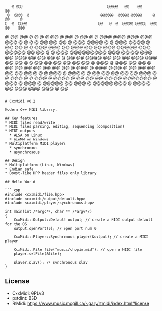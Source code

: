 
       @ @@@                                       @@@@@   @@    @@                @@
     @  @@@@  @                                 @@@@@@  @@@@@ @@@@@     @           @@     @
    @  @  @@@@                                 @@   @  @  @@@@@ @@@@@  @@@          @@    @@@
   @  @@   @@                                 @    @  @   @ @@  @ @@    @           @@     @
  @  @@@         @@@    @@@     @@@    @@@        @  @    @     @                   @@
 @@   @@        @ @@@  @@@@ @  @ @@@  @@@@ @     @@ @@    @     @     @@@       @@@ @@   @@@
 @@   @@           @@@ @@@@@      @@@ @@@@@      @@ @@    @     @      @@@     @@@@@@@@@  @@@
 @@   @@            @@@  @@        @@@  @@       @@ @@    @     @       @@    @@   @@@@    @@
 @@   @@             @@@            @@@          @@ @@    @     @       @@    @@    @@     @@
 @@   @@            @ @@@          @ @@@         @@ @@    @     @@      @@    @@    @@     @@
  @@  @@           @   @@@        @   @@@        @  @@    @     @@      @@    @@    @@     @@
   @@ @      @    @     @@@      @     @@@          @     @      @@     @@    @@    @@     @@
    @@@     @    @       @@@ @  @       @@@ @   @@@@      @      @@     @@    @@    @@     @@
     @@@@@@@    @         @@@  @         @@@   @  @@@@@           @@    @@@ @  @@@@@       @@@ @
       @@@                                    @     @@                   @@@    @@@         @@@
                                              @
                                               @@
```

# CxxMidi v0.2

Modern C++ MIDI library.

## Key features
* MIDI files read/write
* MIDI files parsing, editing, sequencing (composition)
* MIDI outputs
  * ALSA on Linux
  * WinMM on Windows
* Multiplatform MIDI players
  * synchronous
  * asynchronous

## Design
* Multiplatform (Linux, Windows)
* Endian safe
* Boost-like HPP header files only library

## Hello World

``` cpp
#include <cxxmidi/file.hpp>
#include <cxxmidi/output/default.hpp>
#include <cxxmidi/player/synchronous.hpp>

int main(int /*argc*/, char ** /*argv*/)
{
    CxxMidi::Output::Default output; // create a MIDI output default for the OS
    output.openPort(0); // open port num 0
    
    CxxMidi::Player::Synchronous player(&output); // create a MIDI player

    CxxMidi::File file("music/chopin.mid"); // open a MIDI file
    player.setFile(&file);

    player.play(); // synchronous play
}

```

## License
* CxxMidi: GPLv3
* pstdint: BSD
* RtMidi: https://www.music.mcgill.ca/~gary/rtmidi/index.html#license 